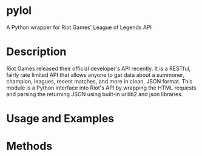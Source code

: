 pylol
=====

A Python wrapper for Riot Games' League of Legends API

Description
=========
Riot Games released their official developer's API recently. It is a RESTful, fairly rate limited API that allows anyone to get data about a summoner, champion, leagues, recent matches, and more in clean, JSON format. This module is a Python interface into Riot's API by wrapping the HTML requests and parsing the returning JSON using built-in urllib2 and json libraries.

Usage and Examples
================

Methods
======
